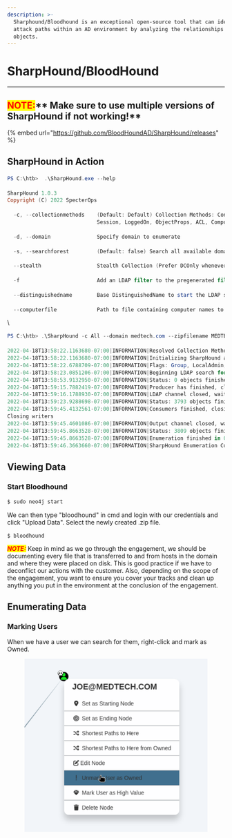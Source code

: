 ```yaml
---
description: >-
  Sharphound/Bloodhound is an exceptional open-source tool that can identify
  attack paths within an AD environment by analyzing the relationships between
  objects.
---
```


# SharpHound/BloodHound

***

## <mark style="color:red;">**NOTE:**</mark>** Make sure to use multiple versions of SharpHound if not working!**

{% embed url="https://github.com/BloodHoundAD/SharpHound/releases" %}

## **SharpHound in Action**

```powershell
PS C:\htb>  .\SharpHound.exe --help

SharpHound 1.0.3
Copyright (C) 2022 SpecterOps

  -c, --collectionmethods    (Default: Default) Collection Methods: Container, Group, LocalGroup, GPOLocalGroup,
                             Session, LoggedOn, ObjectProps, ACL, ComputerOnly, Trusts, Default, RDP, DCOM, DCOnly

  -d, --domain               Specify domain to enumerate

  -s, --searchforest         (Default: false) Search all available domains in the forest

  --stealth                  Stealth Collection (Prefer DCOnly whenever possible!)

  -f                         Add an LDAP filter to the pregenerated filter.

  --distinguishedname        Base DistinguishedName to start the LDAP search at

  --computerfile             Path to file containing computer names to enumerate
```

\


```powershell
PS C:\htb> .\SharpHound -c All --domain medtech.com --zipfilename MEDTECH.zip

2022-04-18T13:58:22.1163680-07:00|INFORMATION|Resolved Collection Methods: Group, LocalAdmin, GPOLocalGroup, Session, LoggedOn, Trusts, ACL, Container, RDP, ObjectProps, DCOM, SPNTargets, PSRemote
2022-04-18T13:58:22.1163680-07:00|INFORMATION|Initializing SharpHound at 1:58 PM on 4/18/2022
2022-04-18T13:58:22.6788709-07:00|INFORMATION|Flags: Group, LocalAdmin, GPOLocalGroup, Session, LoggedOn, Trusts, ACL, Container, RDP, ObjectProps, DCOM, SPNTargets, PSRemote
2022-04-18T13:58:23.0851206-07:00|INFORMATION|Beginning LDAP search for INLANEFREIGHT.LOCAL
2022-04-18T13:58:53.9132950-07:00|INFORMATION|Status: 0 objects finished (+0 0)/s -- Using 67 MB RAM
2022-04-18T13:59:15.7882419-07:00|INFORMATION|Producer has finished, closing LDAP channel
2022-04-18T13:59:16.1788930-07:00|INFORMATION|LDAP channel closed, waiting for consumers
2022-04-18T13:59:23.9288698-07:00|INFORMATION|Status: 3793 objects finished (+3793 63.21667)/s -- Using 112 MB RAM
2022-04-18T13:59:45.4132561-07:00|INFORMATION|Consumers finished, closing output channel
Closing writers
2022-04-18T13:59:45.4601086-07:00|INFORMATION|Output channel closed, waiting for output task to complete
2022-04-18T13:59:45.8663528-07:00|INFORMATION|Status: 3809 objects finished (+16 46.45122)/s -- Using 110 MB RAM
2022-04-18T13:59:45.8663528-07:00|INFORMATION|Enumeration finished in 00:01:22.7919186
2022-04-18T13:59:46.3663660-07:00|INFORMATION|SharpHound Enumeration Completed at 1:59 PM on 4/18/2022! Happy Graphing
```



## Viewing Data



### Start Bloodhound

```bash
$ sudo neo4j start
```

We can then type "bloodhound" in cmd and login with our credentials and click "Upload Data". Select the newly created .zip file.

```
$ bloodhound
```





_<mark style="color:red;">**NOTE:**</mark>_ Keep in mind as we go through the engagement, we should be documenting every file that is transferred to and from hosts in the domain and where they were placed on disk. This is good practice if we have to deconflict our actions with the customer. Also, depending on the scope of the engagement, you want to ensure you cover your tracks and clean up anything you put in the environment at the conclusion of the engagement.





## Enumerating Data



### Marking Users

When we have a user we can search for them, right-click and mark as Owned.

<figure><img src="../../../.gitbook/assets/image (2) (1) (1) (1) (1) (1) (1) (1) (1) (1) (1) (1) (1).png" alt=""><figcaption></figcaption></figure>
